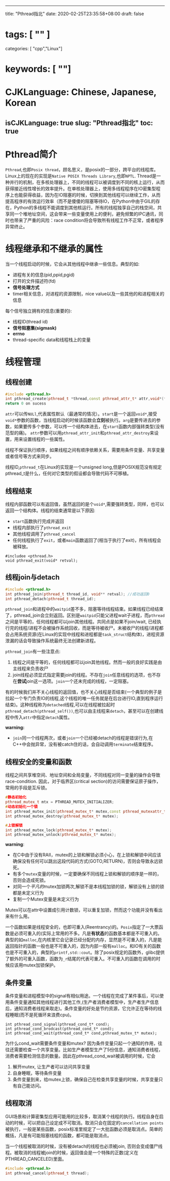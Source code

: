 
---
title: "Pthread指北"
date: 2020-02-25T23:35:58+08:00
draft: false
# tags: [ "" ]
categories: [ "cpp","Linux"]
# keywords: [ ""]
# CJKLanguage: Chinese, Japanese, Korean
isCJKLanguage: true
slug: "Pthread指北"
toc: true
---

# Pthread简介

  `Pthread`,也即`Posix thread`，顾名思义，是posix的一部分，跨平台的线程库。Linux上的现在的实现是`Native POSIX Threads Library`,也即`NPTL`. Thread是一种并行的机制，在多核处理器上，不同的线程可以被调度到不同的核上运行，从而获得接近线性增长的效率提升。在单核处理器上，使用多线程程序在IO密集型程序上也能获得收益，因为在IO阻塞的时候，切换到其他线程可以继续工作，从而提高程序的有效运行效率（而不是傻傻的阻塞等待IO，在Python中由于GIL的存在，Python的多线程不能调度到其他核运行。所有的线程独享自己的栈空间，共享同一个堆地址空间，这会带来一些变量使用上的便利，避免频繁的IPC通讯，同时也带来了严重的风险：race condition将会导致所有线程工作不正常，或者程序异常终止。

# 线程继承和不继承的属性

当一个线程启动的时候，它会从其他线程中继承一些信息。典型的如:

- 进程有关的信息(pid,ppid,pgid)
- 打开的文件描述符(fd)
- **信号处理方式**
- timer相关信息，对进程的资源限制，nice value以及一些其他的和进程相关的信息

每个信号独立拥有的信息(重要的):

- 线程ID(thread id)
- **信号阻塞集(sigmask)**
- **errno**
- thread-specific data和线程栈上的变量

# 线程管理

## 线程创建

```cpp
#include <pthread.h>
int pthread_create(pthread_t *thread,const pthread_attr_t* attr,void*(*start)(void*),void* arg);
return 0 on sucess
```

`attr`可以传`NULl`,代表属性默认（最通常的情况）。`start`是一个返回`void*`,接受`void*`参数的函数，当线程启动的时候该函数会**立刻**被执行。`arg`是要传进去的参数，如果要传多个参数，可以传一个结构体进去，在`start`函数内部强转类型(没有范型的痛)。
`attr`参数可以用`pthread_attr_init`和`pthread_attr_destroy`来设置，用来设置线程的一些属性。


线程不保证执行顺序，如果线程之间有顺序依赖关系，需要用条件变量、共享变量或者信号等方式来同步。

线程ID,`pthread_t`在Linux的实现是一个unsigned long,但是POSIX规范没有规定pthread_t是什么，任何对它类型的假设都会导致代码不可移植。

## 线程结束

线程内部函数可以有返回值，虽然返回的是个`void*`,需要强转类型，同样，也可以返回一个结构体。线程的结束通常是以下原因:

- `start`函数执行完成并返回
- 线程内部执行了`pthread_exit`
- 其他线程调用了`pthread_cancel`
- 任何线程执行了`exit`，或者`main`函数返回了(相当于执行了exit)，所有线程会被释放。

```
#includee <pthread.h>
void pthread_exit(void* retval);
```

## 线程join与detach

```cpp
#include <pthread.h>
int pthread_join(pthread_t thread_id, void** retval); //成功返回0
int pthread_detach(pthread_t thread_id);
```

`pthread_join`和进程中的`waitpid`差不多，阻塞等待线程结束。如果线程已经结束了，pthread_join会立刻返回。区别是`waitpid`只能父进程wait子进程，而`pthread`之间是平等的，任何线程都可以join其他线程。共同点是如果不join/wait, 已经执行完的线程/进程不会被操作系统回收，而是等待被收尸。未被收尸的线程/进程都会占用系统资源(在Linux的实现中线程和进程都是`task_struct`结构体)，进程资源泄漏的话会导致操作系统最终无法创建新进程。

`pthread_join`有一些注意点:

1. 线程之间是平等的，任何线程都可以join其他线程。然而一般的良好实践是由主线程来负责收尸
2. join线程必须显式指定需要join的线程。不存在`join`任意线程的选项，也不存在**尝试**join这一选项。`join`一个还未完成的线程，一定阻塞。

有的时候我们并不关心线程的返回值，也不关心线程是否结束(一个典型的例子是拉起一个专门负责IO的线程,这个线程的唯一任务就是在后台进行IO,直到程序运行结束)。这种线程称为`detached`线程,可以在线程被拉起时`pthread_detach(pthread_self())`,也可以由主线程来`detach`，甚至可以在创建线程中传入`attr`中指定`detach`属性。

**warning:**

- `join`同一个线程两次，或者`join`一个已经被detach的线程是错误行为,在C++中会抛异常，没有被catch住的话，会自动调用`terminate`结束程序。

## 线程安全的变量和函数

线程之间共享堆空间、地址空间和全局变量，不同线程对同一变量的操作会导致race-condition. 因此，对于临界区(critical section)的访问需要保证原子操作，常用的手段是互斥锁。
```cpp
#静态初始化
pthread_mutex_t mtx = PTHREAD_MUTEX_INITIALIZER;
#动态初始化一个锁
int pthread_mutex_init(pthread_mutex_t* mutex,const pthread_mutexattr_t * attr);
int pthread_mutex_destroy(pthread_mutex_t* mutex);

#上锁解锁
int pthread_mutex_lock(pthread_mutex_t* mutex);
int pthread_mutex_unlock(pthread_mutex_t* mutex);
```

**warning**: 

- 在C中由于没有RAII，mutex的上锁和解锁必须小心，在上锁和解锁中间应该确保没有任何可以跳出这段代码的方式(GOTO,RETURN)，否则会导致永远锁死。
- 有多个`mutex`变量的时候，一定要确保不同线程上锁和解锁的顺序是一样的，否则会造成死锁。
- 对同一个*平凡的*mutex加锁两次,解锁不是本线程加锁的锁，解锁没有上锁的锁都是未定义行为
- 复制一个Mutex变量是未定义行为

Mutex可以在attr中设置成引用计数锁，可以重复加锁，然而这个功能并没有看出来有什么用。

一个函数如果是线程安全的，也即可重入(Reentrancy)的。`Posix`指定了一大票函数是必须可重入的(实际上常用的不多。凡是**有状态**的函数基本都是不可重入的。典型的如`malloc`,在内核里它会记录已经分配的内存，显然是不可重入的，凡是能返回指针的函数一般也是不可重入的，因为内部一般有`malloc`。和IO有关的函数也是不可重入的，典型的`printf,std::cout`。除了posix规定的函数外，glibc提供了额外的可重入函数，函数为`_r`结尾的代表可重入。不可重入的函数在调用的时候应该用mutex加锁保护。

## 条件变量

条件变量和进程模型中的signal有相似用途。一个线程在完成了某件事后，可以使用条件变量通知其他线程进行其他工作,(生产者消费者模型中，生产者生产信息后，通知消费者线程来取走)。条件变量的好处是节约资源，它允许正在等待的线程睡眠(而不是死循环来浪费cpu)。
```
int pthread_cond_signal(pthread_cond_t* cond);
int pthread_cond_brodcast(pthread_cond_t* cond);
int pthread_cond_wait(pthread_cond_t* cond,pthread_mutex_t* mutex);
```
为什么cond_wait需要条件变量和mutex?
因为条件变量只起一个通知的作用，往往还需要检查一个共享变量。比如生产者模型生产了5份信息，通知消费者线程，消费者需要检测信息的数量。因此在pthread_cond_wait被调用的时候，它会
1. 解开mutex, 让生产者可以访问共享变量
2. 自身睡眠，等待条件变量
3. 条件变量到来，给mutex上锁，确保自己在检查共享变量的时候，共享变量只有自己能访问。

## 线程取消

GUI场景和计算密集型应用可能用的比较多，取消某个线程的执行。线程自身在启动的时候，可以把自己设定成不可取消。取消只会在固定的`cancellation points`被执行，一般是某些函数，posix标准里规定了一大批函数必须是取消点。简单的概括，凡是有可能阻塞线程的函数，都可能是取消点。

当一个线程被取消的时候，没有被detach的线程也必须被join, 否则会变成僵尸线程。被取消的线程被join的时候，返回值会是一个特殊的正数(定义在PTHREAD_CANCELED)里面。

```cpp
#include <pthread.h>
int pthread_cancel(pthread_t thread);
```



